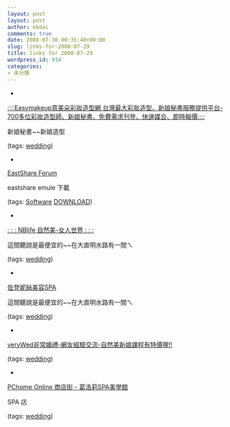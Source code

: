 ```yaml
---
layout: post
layout: post
author: kkdai
comments: true
date: 2008-07-30 00:35:40+00:00
slug: links-for-2008-07-29
title: links for 2008-07-29
wordpress_id: 914
categories:
- 未分類
---
```



	
  * 
		

[::::Easymakeup意美朵彩妝造型網 台灣最大彩妝造型、新娘秘書服務提供平台- 700多位彩妝造型師、新娘秘書、免費需求刊登、快速媒合、即時報價::::](http://www.easymakeup.com.tw/index.php)


		

新娘秘書~~新娘造型


		

(tags: [wedding](http://del.icio.us/kkdai/wedding))


	

	
  * 
		

[EastShare Forum](http://www.eastshare.tw/)


		

eastshare emule 下載


		

(tags: [Software](http://del.icio.us/kkdai/Software) [DOWNLOAD](http://del.icio.us/kkdai/DOWNLOAD))


	

	
  * 
		

[: : : NBlife 自然美-女人世界 : : :](http://www.nblife.com.tw/spa_news2.php?news_id=132)


		

這間聽說是最便宜的~~在大直明水路有一間ㄟ


		

(tags: [wedding](http://del.icio.us/kkdai/wedding))


	

	
  * 
		

[佐登妮絲美容SPA](http://www.jourdeness.com.tw/tw/spa/index.html)


		

這間聽說是最便宜的~~在大直明水路有一間ㄟ


		

(tags: [wedding](http://del.icio.us/kkdai/wedding))


	

	
  * 
		

[veryWed非常婚禮-網友經驗交流-自然美新娘課程有特價喔!!](http://verywed.com/forum/read.php?f=1&i=1143621&t=1143621)


		

(tags: [wedding](http://del.icio.us/kkdai/wedding))


	

	
  * 
		

[PChome Online 商店街 - 葛洛莉SPA美學館](http://store.pchome.com.tw/gloryspa/M02352292.htm)


		

SPA 店



		

(tags: [wedding](http://del.icio.us/kkdai/wedding))


	



